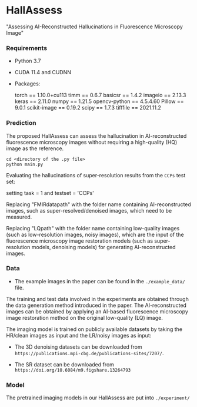 # HallAssess
"Assessing AI-Reconstructed Hallucinations in Fluorescence Microscopy Image"

### Requirements
* Python 3.7
* CUDA 11.4 and CUDNN 
* Packages: 
  
  torch            ==          1.10.0+cu113
  timm             ==          0.6.7
  basicsr          ==          1.4.2
  imageio          ==          2.13.3
  keras            ==          2.11.0
  numpy            ==          1.21.5
  opencv-python    ==          4.5.4.60
  Pillow           ==          9.0.1
  scikit-image     ==          0.19.2
  scipy            ==          1.7.3
  tifffile         ==          2021.11.2


### Prediction
The proposed HallAssess can assess the hallucination in AI-reconstructed fluorescence microscopy images without requiring a high-quality (HQ) image as the reference.

```
cd <directory of the .py file>
python main.py
```
Evaluating the hallucinations of super-resolution results from the `CCPs` test set:

setting task = 1 and testset = 'CCPs'

Replacing "FMIRdatapath" with the folder name containing AI-reconstructed images, such as super-resolved/denoised images, which need to be measured. 

Replacing "LQpath" with the folder name containing low-quality images (such as low-resolution images, noisy images), which are the input of the fluorescence microscopy image restoration models (such as super-resolution models, denoising models) for generating AI-reconstructed images. 


### Data
* The example images in the paper can be found in the `./example_data/` file.
  
The training and test data involved in the experiments are obtained through the data generation method introduced in the paper. The AI-reconstructed images can be obtained by applying an AI-based fluorescence microscopy image restoration method on the original low-quality (LQ) image. 

The imaging model is trained on publicly available datasets by taking the HR/clean images as input and the LR/noisy images as input: 

* The 3D denoising datasets can be downloaded from `https://publications.mpi-cbg.de/publications-sites/7207/`.

* The SR dataset can be downloaded from `https://doi.org/10.6084/m9.figshare.13264793`

### Model
The pretrained imaging models in our HallAssess are put into `./experiment/`
